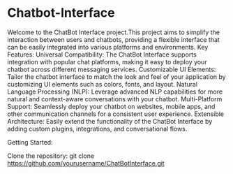 # Chatbot-Interface
Welcome to the ChatBot Interface project.This project aims to simplify the interaction between users and chatbots, providing a flexible interface that can be easily integrated into various platforms and environments.
Key Features:
Universal Compatibility: The ChatBot Interface supports integration with popular chat platforms, making it easy to deploy your chatbot across different messaging services.
Customizable UI Elements: Tailor the chatbot interface to match the look and feel of your application by customizing UI elements such as colors, fonts, and layout.
Natural Language Processing (NLP): Leverage advanced NLP capabilities for more natural and context-aware conversations with your chatbot.
Multi-Platform Support: Seamlessly deploy your chatbot on websites, mobile apps, and other communication channels for a consistent user experience.
Extensible Architecture: Easily extend the functionality of the ChatBot Interface by adding custom plugins, integrations, and conversational flows.

Getting Started:

Clone the repository:
git clone https://github.com/yourusername/ChatBotInterface.git
